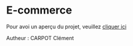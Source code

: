 # E-commerce 

Pour avoi un aperçu du projet, veuillez <a href="https://clementcarpot.github.io/E-commerce/">cliquer ici</a>

Autheur : CARPOT Clément
